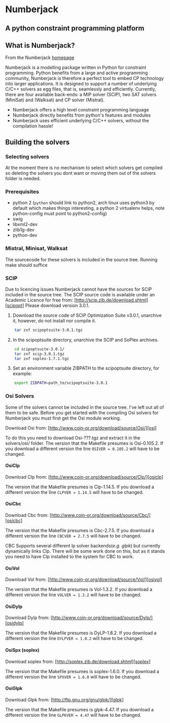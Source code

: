 # Numberjack
## A python constraint programming platform 

## What is Numberjack?

From the Numberjack [homepage][njhome]

Numberjack is a modelling package written in Python for constraint programming. Python benefits from a large and active programming community, Numberjack is therefore a perfect tool to embed CP technology into larger applications. It is designed to support a number of underlying C/C++ solvers as egg files, that is, seamlessly and efficiently. Currently, there are four available back-ends: a MIP solver (SCIP), two SAT solvers (MiniSat) and (Walksat) and CP solver (Mistral).

* Numberjack offers a high level constraint programming language
* Numberjack directly benefits from python's features and modules
* Numberjack uses efficient underlying C/C++ solvers, without the compilation hassle!

## Building the solvers

### Selecting solvers

At the moment there is no mechanism to select which solvers get compiled so deleting the solvers you dont want or moving them out of the solvers folder is needed.

### Prerequisites

* python 2 (`python` should link to python2, arch linux uses python3 by default which makes things interesting, a python 2 virtualenv helps, note python-config must point to python2-config)
* swig
* libxml2-dev
* zlib1g-dev
* python-dev

### Mistral, Minisat, Walksat

The sourcecode for these solvers is included in the source tree.
Running make should suffice

### SCIP
Due to licencing issues Numberjack cannot have the sources for SCIP included in the source tree.
The SCIP source code is available under an Academic Licence for free from:
[http://scip.zib.de/download.shtml][scipopt]
Please download version 3.0.1.

1. Download the source code of SCIP Optimization Suite v3.0.1, unarchive it, however, do not install nor compile it.

```bash
    tar zxf scipoptsuite-3.0.1.tgz
```

2. In the scipoptsuite directory, unarchive the SCIP and SoPlex archives.

```bash
    cd scipoptsuite-3.0.1/
    tar zxf scip-3.0.1.tgz
    tar zxf soplex-1.7.1.tgz
```

3. Set an environment variable ZIBPATH to the scipoptsuite directory, for example:

```bash
    export ZIBPATH=path_to/scipoptsuite-3.0.1
```

### Osi Solvers
Some of the solvers cannot be included in the source tree. I've left out all of them to be safe.
Before you get started with the compiling Osi solvers for Numberjack you must first get the Osi module working.

Download Osi from: [http://www.coin-or.org/download/source/Osi/][osi]

To do this you need to download Osi-???.tgz and extract it in the solvers/osi/ folder.
The version that the Makefile presumes is Osi-0.105.2. If you download a different version the line `OSIVER = 0.105.2` will have to be changed.

#### OsiClp
Download Clp from: [http://www.coin-or.org/download/source/Clp/][osiclp]

The version that the Makefile presumes is Clp-1.14.5. If you download a different version the line `CLPVER = 1.14.5` will have to be changed.

#### OsiCbc
Download Cbc from: [http://www.coin-or.org/download/source/Cbc/][osicbc]

The version that the Makefile presumes is Cbc-2.7.5. If you download a different version the line `CBCVER = 2.7.5` will have to be changed.

CBC Supports several different lp solver backends(_e.g. glpk_) but currently dynamically links Clp.
There will be some work done on this, but as it stands you need to have Clp installed to the system for CBC to work.

#### OsiVol
Download Vol from: [http://www.coin-or.org/download/source/Vol/][osivol]

The version that the Makefile presumes is Vol-1.3.2. If you download a different version the line `VOLVER = 1.3.2` will have to be changed.

#### OsiDylp
Download Dylp from: [http://www.coin-or.org/download/source/Dylp/][osidylp]

The version that the Makefile presumes is DyLP-1.8.2. If you download a different version the line `DYLPVER = 1.8.2` will have to be changed.

#### OsiSpx (soplex)
Download soplex from: [http://soplex.zib.de/download.shtml][soplex]

The version that the Makefile presumes is soplex-1.6.0. If you download a different version the line `SPXVER = 1.6.0` will have to be changed.

#### OsiGlpk
Download Glpk from: [http://ftp.gnu.org/gnu/glpk/][glpk]

The version that the Makefile presumes is glpk-4.47. If you download a different version the line `GLPKVER = 4.47` will have to be changed.

[njhome]: http://numberjack.ucc.ie
[scipopt]: http://scip.zib.de/download.shtml
[osi]: http://www.coin-or.org/download/source/Osi/
[osiclp]: http://www.coin-or.org/download/source/Clp/
[osicbc]: http://www.coin-or.org/download/source/Cbc/
[osivol]: http://www.coin-or.org/download/source/Vol/
[osidylp]: http://www.coin-or.org/download/source/DyLP/
[soplex]: http://soplex.zib.de/download.shtml
[glpk]: http://ftp.gnu.org/gnu/glpk/
